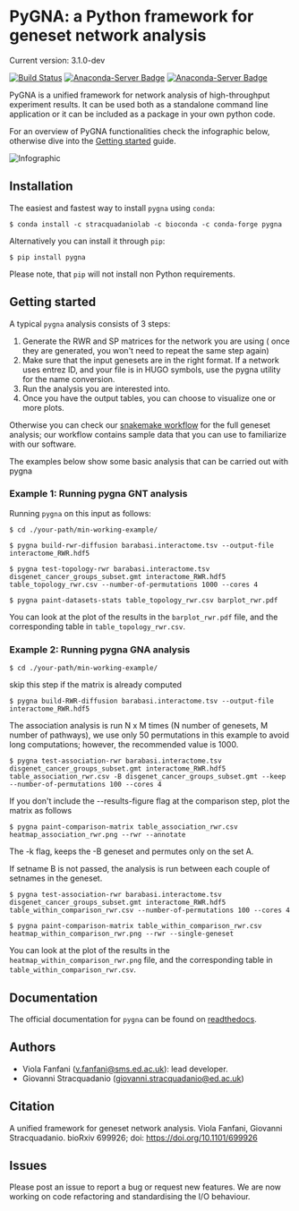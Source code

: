 # PyGNA: a Python framework for geneset network analysis

Current version: 3.1.0-dev

[![Build Status](http://drone.stracquadaniolab.org/api/badges/stracquadaniolab/pygna/status.svg)](http://drone.stracquadaniolab.org/stracquadaniolab/pygna)
[![Anaconda-Server Badge](https://anaconda.org/stracquadaniolab/pygna/badges/platforms.svg)](https://anaconda.org/stracquadaniolab/pygna)
[![Anaconda-Server Badge](https://anaconda.org/stracquadaniolab/pygna/badges/version.svg)](https://anaconda.org/stracquadaniolab/pygna)

PyGNA is a unified framework for network analysis of high-throughput experiment results. It can be used both as a standalone command line application or it can be included as a package in your own python code.

For an overview of PyGNA functionalities check the infographic below, otherwise dive into the [Getting started](#getting-started) guide.

![Infographic](docs/pygna_infographic-01.png)

## Installation

The easiest and fastest way to install `pygna` using `conda`:

    $ conda install -c stracquadaniolab -c bioconda -c conda-forge pygna

Alternatively you can install it through `pip`:

    $ pip install pygna

Please note, that `pip` will not install non Python requirements.

## Getting started

A typical `pygna` analysis consists of 3 steps:

1. Generate the RWR and SP matrices for the network you are using ( once they are generated, you won't need to repeat the same step again)
2. Make sure that the input genesets are in the right format. If a network uses entrez ID, and your file is in HUGO symbols, use the pygna utility for the name conversion.
3. Run the analysis you are interested into.
4. Once you have the output tables, you can choose to visualize one or more plots.

Otherwise you can check our [snakemake workflow](https://github.com/stracquadaniolab/workflow-pygna) for the full geneset analysis;
our workflow contains sample data that you can use to familiarize with our software.


The examples below show some basic analysis that can be carried out with pygna

### Example 1: Running pygna GNT analysis

Running `pygna` on this input as follows:

    $ cd ./your-path/min-working-example/

    $ pygna build-rwr-diffusion barabasi.interactome.tsv --output-file interactome_RWR.hdf5

    $ pygna test-topology-rwr barabasi.interactome.tsv disgenet_cancer_groups_subset.gmt interactome_RWR.hdf5 table_topology_rwr.csv --number-of-permutations 1000 --cores 4

    $ pygna paint-datasets-stats table_topology_rwr.csv barplot_rwr.pdf

You can look at the plot of the results in the `barplot_rwr.pdf` file, and the corresponding table in  `table_topology_rwr.csv`.

### Example 2: Running pygna GNA analysis

    $ cd ./your-path/min-working-example/

skip this step if the matrix is already computed

    $ pygna build-RWR-diffusion barabasi.interactome.tsv --output-file interactome_RWR.hdf5

The association analysis is run N x M times (N number of genesets, M number of pathways), we use only 50 permutations in this example to avoid long computations; however, the recommended value is 1000.

    $ pygna test-association-rwr barabasi.interactome.tsv disgenet_cancer_groups_subset.gmt interactome_RWR.hdf5 table_association_rwr.csv -B disgenet_cancer_groups_subset.gmt --keep --number-of-permutations 100 --cores 4

If you don't include the --results-figure flag at the comparison step, plot the matrix as follows

    $ pygna paint-comparison-matrix table_association_rwr.csv heatmap_association_rwr.png --rwr --annotate

The -k flag, keeps the -B geneset and permutes only on the set A.

If setname B is not passed, the analysis is run between each couple of setnames in the geneset.

    $ pygna test-association-rwr barabasi.interactome.tsv disgenet_cancer_groups_subset.gmt interactome_RWR.hdf5 table_within_comparison_rwr.csv --number-of-permutations 100 --cores 4

    $ pygna paint-comparison-matrix table_within_comparison_rwr.csv heatmap_within_comparison_rwr.png --rwr --single-geneset

You can look at the plot of the results in the `heatmap_within_comparison_rwr.png` file, and the corresponding table in  `table_within_comparison_rwr.csv`.


## Documentation

The official documentation for `pygna` can be found on [readthedocs](https://pygna.readthedocs.io/).

## Authors

- Viola Fanfani (v.fanfani@sms.ed.ac.uk): lead developer.
- Giovanni Stracquadanio (giovanni.stracquadanio@ed.ac.uk)

## Citation

A unified framework for geneset network analysis. Viola Fanfani, Giovanni Stracquadanio. bioRxiv 699926; doi: https://doi.org/10.1101/699926

## Issues

Please post an issue to report a bug or request new features.
We are now working on code refactoring and standardising the I/O behaviour. 
